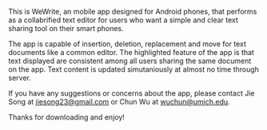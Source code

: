 This is WeWrite, an mobile app designed for Android phones, that performs as a collabrified text editor for users who want a simple and clear text sharing tool on their smart phones.

The app is capable of insertion, deletion, replacement and move for text documents like a common editor. The highlighted feature of the app is that text displayed are consistent among all users sharing the same document on the app. Text content is updated simutaniously at almost no time through server.

If you have any suggestions or concerns about the app, please contact Jie Song at jiesong23@gmail.com or Chun Wu at wuchun@umich.edu.

Thanks for downloading and enjoy! 
